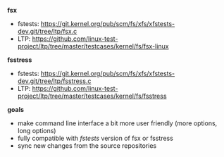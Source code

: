 **fsx**

- fstests: https://git.kernel.org/pub/scm/fs/xfs/xfstests-dev.git/tree/ltp/fsx.c
- LTP: https://github.com/linux-test-project/ltp/tree/master/testcases/kernel/fs/fsx-linux

**fsstress**

- fstests: https://git.kernel.org/pub/scm/fs/xfs/xfstests-dev.git/tree/ltp/fsstress.c
- LTP: https://github.com/linux-test-project/ltp/tree/master/testcases/kernel/fs/fsstress


**goals**
- make command line interface a bit more user friendly (more options, long options)
- fully compatible with *fstests* version of fsx or fsstress
- sync new changes from the source repositories

